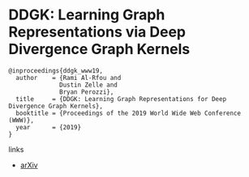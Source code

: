 # DDGK: Learning Graph Representations via Deep Divergence Graph Kernels

```
@inproceedings{ddgk_www19,
  author    = {Rami Al-Rfou and
              Dustin Zelle and
              Bryan Perozzi},
  title     = {DDGK: Learning Graph Representations for Deep Divergence Graph Kernels},
  booktitle = {Proceedings of the 2019 World Wide Web Conference (WWW)},
  year      = {2019}
}
```

links
- [arXiv](https://arxiv.org/abs/1904.09671)
